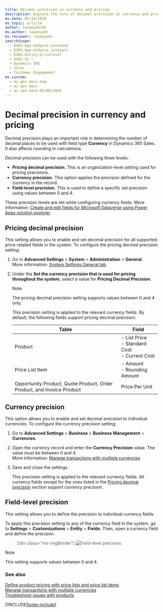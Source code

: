 ```yaml
---
title: Decimal precision in currency and pricing
description: Explore the role of decimal precision in currency and pricing, including its impact on rounding calculations and field-level precision.
ms.date: 05/10/2024
ms.topic: article
author: lavanyakr01
ms.author: lavanyakr
ms.reviewer: lavanyakr
searchScope:
  - D365-App-msdynce_saleshub
  - D365-App-msdynce_salespro
  - D365-Entity-pricelevel
  - D365-UI-*
  - Dynamics 365
  - Sales
  - Customer Engagement
ms.custom:
  - ai-gen-docs-bap
  - ai-gen-desc
  - ai-seo-date:05/08/2024
---
```

# Decimal precision in currency and pricing 

Decimal precision plays an important role in determining the number of decimal places to be used with field type **Currency** in Dynamics 365 Sales. It also affects rounding in calculations.

Decimal precision can be used with the following three levels:  

- **Pricing decimal precision.** This is an organization-level setting used for pricing precisions.  
- **Currency precision.** This option applies the precision defined for the currency in the record.  
- **Field-level precision.** This is used to define a specific set precision using values between 0 and 4.  

These precision levels are set while configuring currency fields. More information: [Create and edit fields for Microsoft Dataverse using Power Apps solution explorer](/powerapps/maker/common-data-service/create-edit-field-solution-explorer)

## Pricing decimal precision 

This setting allows you to enable and set decimal precision for all supported price-related fields in the system. To configure the pricing decimal precision setting:  

1. Go to **Advanced Settings** &gt; **System** &gt; **Administration** &gt; **General**.  
    More information: [System Settings General tab](/power-platform/admin/system-settings-dialog-box-general-tab).

1. Under the **Set the currency precision that is used for pricing throughout the system**, select a value for **Pricing Decimal Precision**.  

    > [!NOTE]
    > The pricing decimal precision setting supports values between 0 and 4 only.

    This precision setting is applied to the relevant currency fields. By default, the following fields support pricing decimal precision:

    | Table | Field |
    |-------|-------|
    |Product| - List Price <br> - Standard Cost <br> - Current Cost|
    |Price List Item| - Amount <br> - Rounding Amount|
    |Opportunity Product, Quote Product, Order Product, and Invoice Product| Price Per Unit|

## Currency precision 

This option allows you to enable and set decimal precision to individual currencies. To configure the currency precision setting:

1. Go to **Advanced Settings** &gt; **Business** &gt; **Business Management** &gt; **Currencies**.  

1. Open the currency record and enter the **Currency Precision** value. The value must be between 0 and 4.  
    More information: [Manage transactions with multiple currencies](/power-platform/admin/manage-transactions-with-multiple-currencies)

1. Save and close the settings.

    This precision setting is applied to the relevant currency fields. All currency fields except for the ones listed in the [Pricing decimal precision](#pricing-decimal-precision) section support currency precision.

## Field-level precision

This setting allows you to define the precision to individual currency fields.

To apply this precision setting to any of the currency field in the system, go to **Settings** &gt; **Customizations** &gt; **Entity** &gt; **Fields**. Then, open a currency field and define the precision.

> [!div class="mx-imgBorder"]
> ![Field-level precision.](media/field-level-precision.png "Field-level precision")

> [!NOTE]
> This setting supports values between 0 and 4.

### See also

[Define product pricing with price lists and price list items](create-price-lists-price-list-items-define-pricing-products.md)  
[Manage transactions with multiple currencies](/power-platform/admin/manage-transactions-with-multiple-currencies)  
[Troubleshoot issues with products](/troubleshoot/dynamics-365/sales/troubleshoot-products-issues)  


[!INCLUDE[footer-include](../includes/footer-banner.md)]
